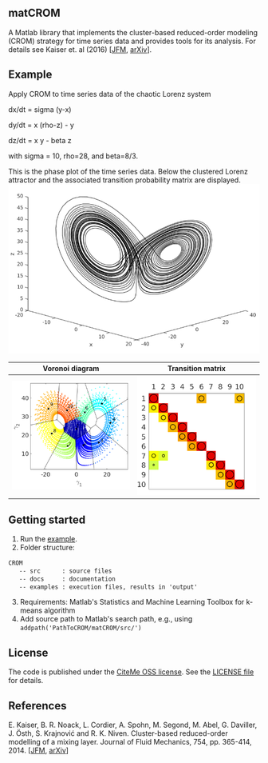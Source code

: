 ## matCROM
A Matlab library that implements the cluster-based reduced-order modeling (CROM) strategy for time series data and provides tools for its analysis. For details see  Kaiser et. al (2016)  [[JFM](http://dx.doi.org/10.1017/jfm.2014.355), [arXiv](http://arxiv.org/abs/1309.0524)].

## Example
Apply CROM to time series data of the chaotic Lorenz system

dx/dt = sigma (y-x)

dy/dt = x (rho-z) - y

dz/dt = x y - beta z

with sigma = 10, rho=28, and beta=8/3.

This is the phase plot of the time series data. Below the clustered Lorenz attractor and the associated transition probability matrix are displayed.
![](figures/PhasePlot.png)

Voronoi diagram            |  Transition matrix
:-------------------------:|:-------------------------:
![](figures/VoronoiDiagram2D.png)  |  ![](figures/CTM_P.png)

## Getting started

1. Run the [example](examples/example1.m).
2. Folder structure:
```
CROM
   -- src      : source files
   -- docs     : documentation
   -- examples : execution files, results in 'output'
```

3. Requirements: Matlab's Statistics and Machine Learning Toolbox for k-means algorithm
4. Add source path to Matlab's search path, e.g., using `addpath('PathToCROM/matCROM/src/')`

## License
The code is published under the [CiteMe OSS license](https://github.com/cite-me/oss). See the [LICENSE file](LICENSE) for details.

## References
E. Kaiser, B. R. Noack, L. Cordier, A. Spohn, M. Segond, M. Abel, G. Daviller, J. Östh, S. Krajnović and R. K. Niven. Cluster-based reduced-order modelling of a mixing layer. Journal of Fluid Mechanics, 754, pp. 365-414, 2014. [[JFM](http://dx.doi.org/10.1017/jfm.2014.355), [arXiv](http://arxiv.org/abs/1309.0524)]

